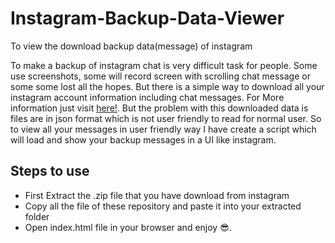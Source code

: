 # Instagram-Backup-Data-Viewer
To view the download backup data(message) of instagram

To make a backup of instagram chat is very difficult task for people. Some use screenshots, some will record screen with scrolling chat message or some some lost all the hopes. But there is a simple way to download all your instagram account information including chat messages. For More information just visit [here!](https://help.instagram.com/181231772500920). But the problem with this downloaded data is files are in json format which is not user friendly to read for normal user. So to view all your messages in user friendly way I have create a script which will load and show your backup messages in a UI like instagram. 

## Steps to use
* First Extract the .zip file that you have download from instagram
* Copy all the file of these repository and paste it into your extracted folder
* Open index.html file in your browser and enjoy :sunglasses:.